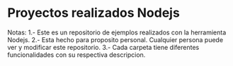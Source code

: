# Proyectos realizados Nodejs

Notas:
	1.- Este es un repositorio de ejemplos realizados con la herramienta Nodejs.
	2.- Esta hecho para proposito personal. Cualquier persona puede ver y modificar este repositorio.
	3.- Cada carpeta tiene diferentes funcionalidades con su respectiva descripcion.